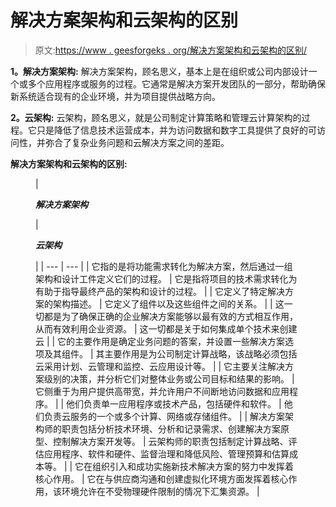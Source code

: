 # 解决方案架构和云架构的区别

> 原文:[https://www . geesforgeks . org/解决方案架构和云架构的区别/](https://www.geeksforgeeks.org/difference-between-solution-architecture-and-cloud-architecture/)

**1。解决方案架构:**
解决方案架构，顾名思义，基本上是在组织或公司内部设计一个或多个应用程序或服务的过程。它通常是解决方案开发团队的一部分，帮助确保新系统适合现有的企业环境，并为项目提供战略方向。

**2。云架构:**
云架构，顾名思义，就是公司制定计算策略和管理云计算架构的过程。它只是降低了信息技术运营成本，并为访问数据和数字工具提供了良好的可访问性，并弥合了复杂业务问题和云解决方案之间的差距。

**解决方案架构和云架构的区别:**

<figure class="table">

| 

***解决方案架构***

 | 

***云架构***

 |
| --- | --- |
| 它指的是将功能需求转化为解决方案，然后通过一组架构和设计工件定义它们的过程。 | 它是指将项目的技术需求转化为有助于指导最终产品的架构和设计的过程。 |
| 它定义了特定解决方案的架构描述。 | 它定义了组件以及这些组件之间的关系。 |
| 这一切都是为了确保正确的企业解决方案能够以最有效的方式相互作用，从而有效利用企业资源。 | 这一切都是关于如何集成单个技术来创建云 |
| 它的主要作用是确定业务问题的答案，并设置一些解决方案选项及其组件。 | 其主要作用是为公司制定计算战略，该战略必须包括云采用计划、云管理和监控、云应用设计等。 |
| 它主要关注解决方案级别的决策，并分析它们对整体业务或公司目标和结果的影响。 | 它侧重于为用户提供高带宽，并允许用户不间断地访问数据和应用程序。 |
| 他们负责单一应用程序或技术产品，包括硬件和软件。 | 他们负责云服务的一个或多个计算、网络或存储组件。 |
| 解决方案架构师的职责包括分析技术环境、分析和记录需求、创建解决方案原型、控制解决方案开发等。 | 云架构师的职责包括制定计算战略、评估应用程序、软件和硬件、监督治理和降低风险、管理预算和估算成本等。 |
| 它在组织引入和成功实施新技术解决方案的努力中发挥着核心作用。 | 它在与供应商沟通和创建虚拟化环境方面发挥着核心作用，该环境允许在不受物理硬件限制的情况下汇集资源。 |

</figure>